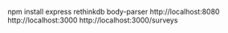 npm install express rethinkdb body-parser
http://localhost:8080
http://localhost:3000
http://localhost:3000/surveys